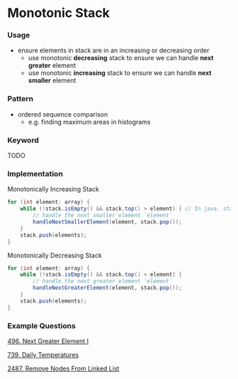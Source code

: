 # Monotonic Stack

### Usage

- ensure elements in stack are in an increasing or decreasing order
    - use monotonic **decreasing** stack to ensure we can handle **next greater** element
    - use monotonic **increasing** stack to ensure we can handle **next smaller** element

### Pattern

- ordered sequence comparison 
  - e.g. finding maximum areas in histograms

### Keyword

TODO

### Implementation

Monotonically Increasing Stack
```java
for (int element: array) {
	while (!stack.isEmpty() && stack.top() > element) { // In java, stack.peek()
		// handle the next smaller element `element`
		handleNextSmallerElement(element, stack.pop());
	}
	stack.push(elements);
}
```

Monotonically Decreasing Stack
```java
for (int element: array) {
	while (!stack.isEmpty() && stack.top() < element) {
		// handle the next greater element `element`
		handleNextGreaterElement(element, stack.pop());
	}
	stack.push(elements);
}
```

### Example Questions

[496. Next Greater Element I](496.%20Next%20Greater%20Element%20I.md)

[739. Daily Temperatures](739.%20Daily%20Temperatures.md)

[2487. Remove Nodes From Linked List](2487.%20Remove%20Nodes%20From%20Linked%20List.md)

